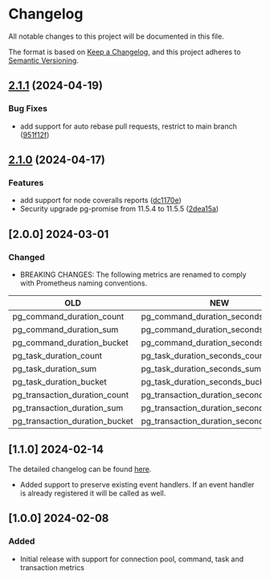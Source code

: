 # Changelog

All notable changes to this project will be documented in this file.

The format is based on [Keep a Changelog](https://keepachangelog.com/en/1.1.0/),
and this project adheres to [Semantic Versioning](https://semver.org/spec/v2.0.0.html).

## [2.1.1](https://github.com/christiangalsterer/pg-promise-prometheus-exporter/compare/v2.1.0...v2.1.1) (2024-04-19)


### Bug Fixes

* add support for auto rebase pull requests, restrict to main branch ([951f12f](https://github.com/christiangalsterer/pg-promise-prometheus-exporter/commit/951f12f68128a4dd62ff427b76ef6588f17c0cb8))

## [2.1.0](https://github.com/christiangalsterer/pg-promise-prometheus-exporter/compare/v2.0.0...v2.1.0) (2024-04-17)


### Features

* add support for node coveralls reports ([dc1170e](https://github.com/christiangalsterer/pg-promise-prometheus-exporter/commit/dc1170e64d925cc9cc8bc78c1817ecd6c448026b))
* Security upgrade pg-promise from 11.5.4 to 11.5.5 ([2dea15a](https://github.com/christiangalsterer/pg-promise-prometheus-exporter/commit/2dea15a9f44a94fe7e8d162f3f4aab4bc4e8d035))

## [2.0.0] 2024-03-01

### Changed

- BREAKING CHANGES: The following metrics are renamed to comply with Prometheus naming conventions.

|OLD|NEW|
|---|---|
|pg_command_duration_count|pg_command_duration_seconds_count|
|pg_command_duration_sum|pg_command_duration_seconds_sum|
|pg_command_duration_bucket|pg_command_duration_seconds_bucket|
|pg_task_duration_count|pg_task_duration_seconds_count|
|pg_task_duration_sum|pg_task_duration_seconds_sum|
|pg_task_duration_bucket|pg_task_duration_seconds_bucket|
|pg_transaction_duration_count|pg_transaction_duration_seconds_count|
|pg_transaction_duration_sum|pg_transaction_duration_seconds_sum|
|pg_transaction_duration_bucket|pg_transaction_duration_seconds_bucket|

## [1.1.0] 2024-02-14

The detailed changelog can be found [here](https://github.com/christiangalsterer/pg-promise-prometheus-exporter/compare/v1.0.0...v1.1.0).

- Added support to preserve existing event handlers. If an event handler is already registered it will be called as well.

## [1.0.0] 2024-02-08

### Added

- Initial release with support for connection pool, command, task and transaction metrics
